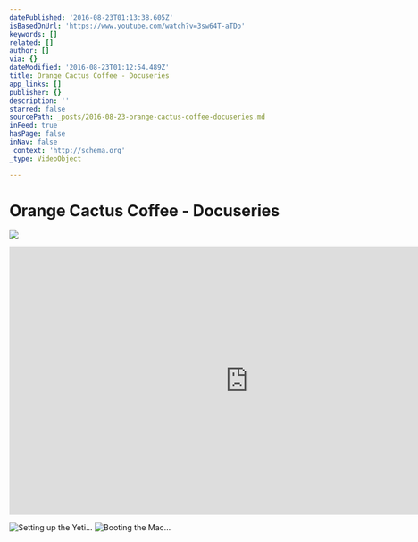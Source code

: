 ```yaml
---
datePublished: '2016-08-23T01:13:38.605Z'
isBasedOnUrl: 'https://www.youtube.com/watch?v=3sw64T-aTDo'
keywords: []
related: []
author: []
via: {}
dateModified: '2016-08-23T01:12:54.489Z'
title: Orange Cactus Coffee - Docuseries
app_links: []
publisher: {}
description: ''
starred: false
sourcePath: _posts/2016-08-23-orange-cactus-coffee-docuseries.md
inFeed: true
hasPage: false
inNav: false
_context: 'http://schema.org'
_type: VideoObject

---
```

# Orange Cactus Coffee - Docuseries
![](https://the-grid-user-content.s3-us-west-2.amazonaws.com/0803387f-52b6-4383-9d4d-d2b6e8e30968.jpg)

<iframe src="https://cdn.embedly.com/widgets/media.html?src=https%3A%2F%2Fwww.youtube.com%2Fembed%2F3sw64T-aTDo%3Ffeature%3Doembed&amp;url=http%3A%2F%2Fwww.youtube.com%2Fwatch%3Fv%3D3sw64T-aTDo&amp;image=https%3A%2F%2Fi.ytimg.com%2Fvi%2F3sw64T-aTDo%2Fhqdefault.jpg&amp;key=b7d04c9b404c499eba89ee7072e1c4f7&amp;type=text%2Fhtml&amp;schema=youtube" width="854" height="480" scrolling="no" frameborder="0" allowfullscreen="" style=""></iframe>

![Setting up the Yeti...](https://the-grid-user-content.s3-us-west-2.amazonaws.com/f90ea4a8-149e-48e3-8db0-cd01bdc8401d.jpg)
![Booting the Mac...](https://the-grid-user-content.s3-us-west-2.amazonaws.com/0f430e81-5855-405e-b954-e464bff48cf1.jpg)